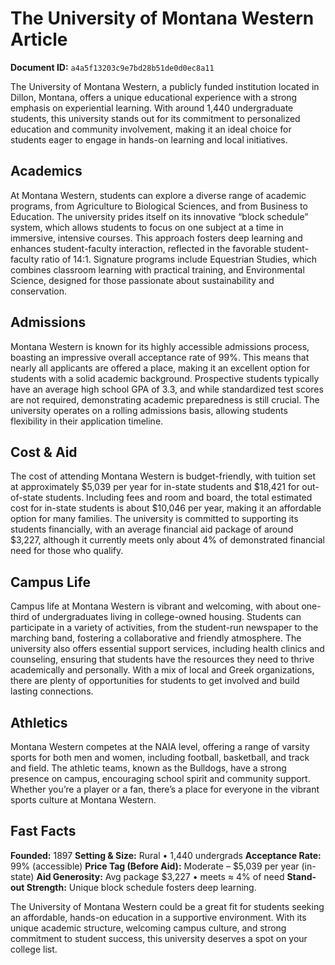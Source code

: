 # The University of Montana Western Article

**Document ID:** `a4a5f13203c9e7bd28b51de0d0ec8a11`

The University of Montana Western, a publicly funded institution located in Dillon, Montana, offers a unique educational experience with a strong emphasis on experiential learning. With around 1,440 undergraduate students, this university stands out for its commitment to personalized education and community involvement, making it an ideal choice for students eager to engage in hands-on learning and local initiatives.

## Academics
At Montana Western, students can explore a diverse range of academic programs, from Agriculture to Biological Sciences, and from Business to Education. The university prides itself on its innovative “block schedule” system, which allows students to focus on one subject at a time in immersive, intensive courses. This approach fosters deep learning and enhances student-faculty interaction, reflected in the favorable student-faculty ratio of 14:1. Signature programs include Equestrian Studies, which combines classroom learning with practical training, and Environmental Science, designed for those passionate about sustainability and conservation.

## Admissions
Montana Western is known for its highly accessible admissions process, boasting an impressive overall acceptance rate of 99%. This means that nearly all applicants are offered a place, making it an excellent option for students with a solid academic background. Prospective students typically have an average high school GPA of 3.3, and while standardized test scores are not required, demonstrating academic preparedness is still crucial. The university operates on a rolling admissions basis, allowing students flexibility in their application timeline.

## Cost & Aid
The cost of attending Montana Western is budget-friendly, with tuition set at approximately $5,039 per year for in-state students and $18,421 for out-of-state students. Including fees and room and board, the total estimated cost for in-state students is about $10,046 per year, making it an affordable option for many families. The university is committed to supporting its students financially, with an average financial aid package of around $3,227, although it currently meets only about 4% of demonstrated financial need for those who qualify.

## Campus Life
Campus life at Montana Western is vibrant and welcoming, with about one-third of undergraduates living in college-owned housing. Students can participate in a variety of activities, from the student-run newspaper to the marching band, fostering a collaborative and friendly atmosphere. The university also offers essential support services, including health clinics and counseling, ensuring that students have the resources they need to thrive academically and personally. With a mix of local and Greek organizations, there are plenty of opportunities for students to get involved and build lasting connections.

## Athletics
Montana Western competes at the NAIA level, offering a range of varsity sports for both men and women, including football, basketball, and track and field. The athletic teams, known as the Bulldogs, have a strong presence on campus, encouraging school spirit and community support. Whether you’re a player or a fan, there’s a place for everyone in the vibrant sports culture at Montana Western.

## Fast Facts
**Founded:** 1897
**Setting & Size:** Rural • 1,440 undergrads
**Acceptance Rate:** 99% (accessible)
**Price Tag (Before Aid):** Moderate – $5,039 per year (in-state)
**Aid Generosity:** Avg package $3,227 • meets ≈ 4% of need
**Stand-out Strength:** Unique block schedule fosters deep learning.

The University of Montana Western could be a great fit for students seeking an affordable, hands-on education in a supportive environment. With its unique academic structure, welcoming campus culture, and strong commitment to student success, this university deserves a spot on your college list.
